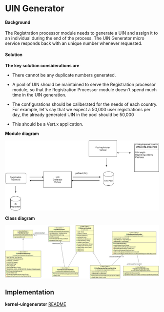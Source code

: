 ﻿# UIN Generator

#### Background

The Registration processor module needs to generate a UIN and assign it to an individual during the end of the process. The UIN Generator micro service responds back with an unique number whenever requested. 

#### Solution



**The key solution considerations are**


- There cannot be any duplicate numbers generated.


- A pool of UIN should be maintained to serve the Registration processor module, so that the Registration Processor module doesn't spend much time in the UIN generation. 


- The configurations should be caliberated for the needs of each country. For example, let's say that we expect a 50,000 user registrations per day, the already generated UIN in the pool should be 50,000

- This should be a Vert.x application. 



**Module diagram**



![Module Diagram](_images/kernel-UINGenerator.jpg)


**Class diagram**



![Class Diagram](_images/kernel-UINGenerator-class.jpg)


## Implementation


**kernel-uingenerator** [README](../../kernel/kernel-idgenerator-uin/README.md)
